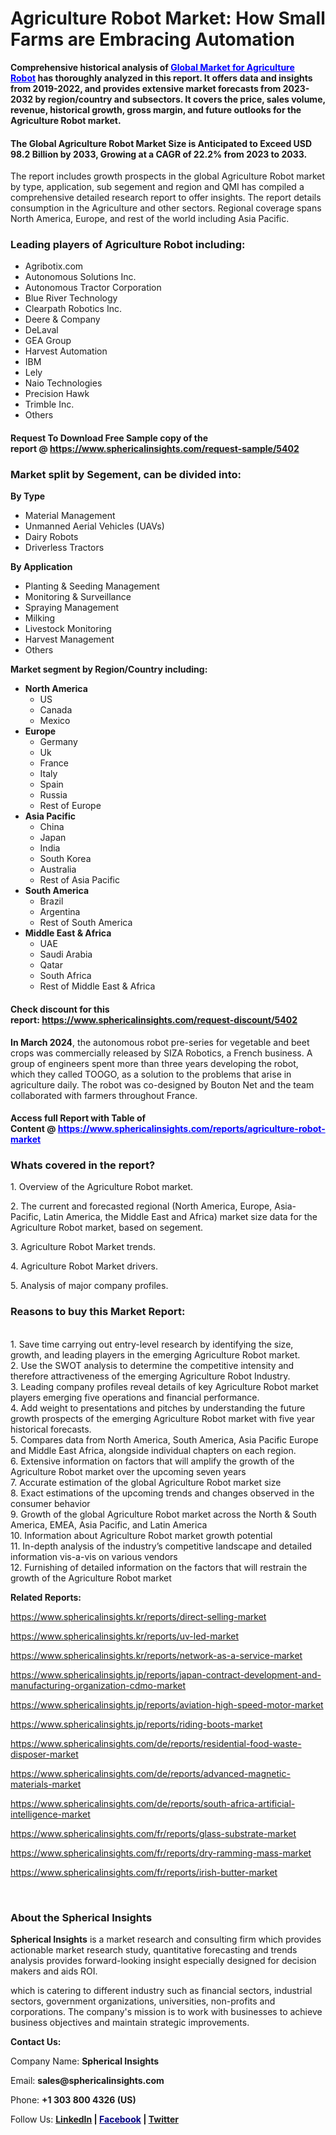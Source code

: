 <div class="content-title">
<h1>Agriculture Robot Market: How Small Farms are Embracing Automation</h1>
<div class="content-body__detail">
<section id="section_0" class="entry fr-view">
<p><strong>Comprehensive historical analysis of&nbsp;<span style="color: #0000ff;"><a style="color: #0000ff;" href="https://www.sphericalinsights.com/reports/agriculture-robot-market" target="_blank" rel="noopener">Global Market for Agriculture Robot</a></span>&nbsp;has thoroughly analyzed in this report. It offers data and insights from 2019-2022, and provides extensive market forecasts from 2023-2032 by region/country and subsectors. It covers the price, sales volume, revenue, historical growth, gross margin, and future outlooks for the Agriculture Robot market.</strong></p>
<h4><strong>The Global Agriculture Robot Market Size is Anticipated to Exceed USD 98.2 Billion by 2033, Growing at a CAGR of 22.2% from 2023 to 2033.</strong></h4>
<p>The report includes growth prospects in the global Agriculture Robot market by type, application, sub segement and region and QMI has compiled a comprehensive detailed research report to offer insights. The report details consumption in the Agriculture and other sectors. Regional coverage spans North America, Europe, and rest of the world including Asia Pacific.</p>
<h3><strong>Leading players of Agriculture Robot including:</strong></h3>
<ul>
<li>Agribotix.com</li>
<li>Autonomous Solutions Inc.</li>
<li>Autonomous Tractor Corporation</li>
<li>Blue River Technology</li>
<li>Clearpath Robotics Inc.</li>
<li>Deere &amp; Company</li>
<li>DeLaval</li>
<li>GEA Group</li>
<li>Harvest Automation</li>
<li>IBM</li>
<li>Lely</li>
<li>Naio Technologies</li>
<li>Precision Hawk</li>
<li>Trimble Inc.</li>
<li>Others</li>
</ul>
<h4>Request To Download Free Sample copy of the report&nbsp;@&nbsp;<a href="https://www.sphericalinsights.com/request-sample/5402" target="_blank" rel="noopener">https://www.sphericalinsights.com/request-sample/5402</a></h4>
<h3><strong>Market split by Segement, can be divided into:</strong></h3>
<p><strong>By Type</strong></p>
<ul>
<li>Material Management</li>
<li>Unmanned Aerial Vehicles (UAVs)</li>
<li>Dairy Robots</li>
<li>Driverless Tractors</li>
</ul>
<p><strong>By Application</strong></p>
<ul>
<li>Planting &amp; Seeding Management</li>
<li>Monitoring &amp; Surveillance</li>
<li>Spraying Management</li>
<li>Milking</li>
<li>Livestock Monitoring</li>
<li>Harvest Management</li>
<li>Others</li>
</ul>
<p><strong>Market segment by Region/Country including:</strong></p>
<ul>
<li><strong>North America</strong>
<ul>
<li>US</li>
<li>Canada</li>
<li>Mexico</li>
</ul>
</li>
<li><strong>Europe</strong>
<ul>
<li>Germany</li>
<li>Uk</li>
<li>France</li>
<li>Italy</li>
<li>Spain</li>
<li>Russia</li>
<li>Rest of Europe</li>
</ul>
</li>
<li><strong>Asia Pacific</strong>
<ul>
<li>China</li>
<li>Japan</li>
<li>India</li>
<li>South Korea</li>
<li>Australia</li>
<li>Rest of Asia Pacific</li>
</ul>
</li>
<li><strong>South America</strong>
<ul>
<li>Brazil</li>
<li>Argentina</li>
<li>Rest of South America</li>
</ul>
</li>
<li><strong>Middle East &amp; Africa</strong>
<ul>
<li>UAE</li>
<li>Saudi Arabia</li>
<li>Qatar</li>
<li>South Africa</li>
<li>Rest of Middle East &amp; Africa</li>
</ul>
</li>
</ul>
<h4>Check discount for this report:&nbsp;<a href="https://www.sphericalinsights.com/request-discount/5402" target="_blank" rel="noopener">https://www.sphericalinsights.com/request-discount/5402</a></h4>
<p><strong>In March 2024</strong>, the autonomous robot pre-series for vegetable and beet crops was commercially released by SIZA Robotics, a French business. A group of engineers spent more than three years developing the robot, which they called TOOGO, as a solution to the problems that arise in agriculture daily. The robot was co-designed by Bouton Net and the team collaborated with farmers throughout France.</p>
<h4>Access full Report with Table of Content&nbsp;@&nbsp;<span style="color: #0000ff;"><a style="color: #0000ff;" href="https://www.sphericalinsights.com/reports/agriculture-robot-market" target="_blank" rel="noopener">https://www.sphericalinsights.com/reports/agriculture-robot-market</a></span></h4>
<h3><strong>Whats covered in the report?</strong></h3>
<p>1. Overview of the Agriculture Robot market.</p>
<p>2. The current and forecasted regional (North America, Europe, Asia-Pacific, Latin America, the Middle East and Africa) market size data for the Agriculture Robot market, based on segement.</p>
<p>3. Agriculture Robot Market trends.</p>
<p>4. Agriculture Robot Market drivers.</p>
<p>5. Analysis of major company profiles.</p>
<h3><strong>Reasons to buy this Market Report:</strong></h3>
<p><br />1. Save time carrying out entry-level research by identifying the size, growth, and leading players in the emerging Agriculture Robot market.<br />2. Use the SWOT analysis to determine the competitive intensity and therefore attractiveness of the emerging Agriculture Robot Industry.<br />3. Leading company profiles reveal details of key Agriculture Robot market players emerging five operations and financial performance.<br />4. Add weight to presentations and pitches by understanding the future growth prospects of the emerging Agriculture Robot market with five year historical forecasts.<br />5. Compares data from North America, South America, Asia Pacific Europe and Middle East Africa, alongside individual chapters on each region.<br />6. Extensive information on factors that will amplify the growth of the Agriculture Robot market over the upcoming seven years<br />7. Accurate estimation of the global Agriculture Robot market size<br />8. Exact estimations of the upcoming trends and changes observed in the consumer behavior<br />9. Growth of the global Agriculture Robot market across the North &amp; South America, EMEA, Asia Pacific, and Latin America<br />10. Information about Agriculture Robot market growth potential<br />11. In-depth analysis of the industry&rsquo;s competitive landscape and detailed information vis-a-vis on various vendors<br />12. Furnishing of detailed information on the factors that will restrain the growth of the Agriculture Robot market</p>
<p><strong>Related Reports:</strong></p>
<p><a href="https://www.sphericalinsights.kr/reports/direct-selling-market">https://www.sphericalinsights.kr/reports/direct-selling-market</a></p>
<p><a href="https://www.sphericalinsights.kr/reports/uv-led-market">https://www.sphericalinsights.kr/reports/uv-led-market</a></p>
<p><a href="https://www.sphericalinsights.kr/reports/network-as-a-service-market">https://www.sphericalinsights.kr/reports/network-as-a-service-market</a></p>
<p><a href="https://www.sphericalinsights.jp/reports/japan-contract-development-and-manufacturing-organization-cdmo-market">https://www.sphericalinsights.jp/reports/japan-contract-development-and-manufacturing-organization-cdmo-market</a></p>
<p><a href="https://www.sphericalinsights.jp/reports/aviation-high-speed-motor-market">https://www.sphericalinsights.jp/reports/aviation-high-speed-motor-market</a></p>
<p><a href="https://www.sphericalinsights.jp/reports/riding-boots-market">https://www.sphericalinsights.jp/reports/riding-boots-market</a></p>
<p><a href="https://www.sphericalinsights.com/de/reports/residential-food-waste-disposer-market">https://www.sphericalinsights.com/de/reports/residential-food-waste-disposer-market</a></p>
<p><a href="https://www.sphericalinsights.com/de/reports/advanced-magnetic-materials-market">https://www.sphericalinsights.com/de/reports/advanced-magnetic-materials-market</a></p>
<p><a href="https://www.sphericalinsights.com/de/reports/south-africa-artificial-intelligence-market">https://www.sphericalinsights.com/de/reports/south-africa-artificial-intelligence-market</a></p>
<p><a href="https://www.sphericalinsights.com/fr/reports/glass-substrate-market">https://www.sphericalinsights.com/fr/reports/glass-substrate-market</a></p>
<p><a href="https://www.sphericalinsights.com/fr/reports/dry-ramming-mass-market">https://www.sphericalinsights.com/fr/reports/dry-ramming-mass-market</a></p>
<p><a href="https://www.sphericalinsights.com/fr/reports/irish-butter-market">https://www.sphericalinsights.com/fr/reports/irish-butter-market</a></p>
<p>&nbsp;</p>
<h3><strong>About the Spherical Insights</strong></h3>
<p><strong>Spherical Insights</strong>&nbsp;is a market research and consulting firm which provides actionable market research study, quantitative forecasting and trends analysis provides forward-looking insight especially designed for decision makers and aids ROI.</p>
<p>which is catering to different industry such as financial sectors, industrial sectors, government organizations, universities, non-profits and corporations. The company's mission is to work with businesses to achieve business objectives and maintain strategic improvements.</p>
<p><strong>Contact Us:</strong></p>
<p>Company Name:&nbsp;<strong>Spherical Insights</strong></p>
<p>Email:&nbsp;<strong>sales@sphericalinsights.com</strong></p>
<p>Phone:&nbsp;<strong>+1 303 800 4326 (US)</strong></p>
<p>Follow Us:&nbsp;<strong><a href="https://www.linkedin.com/company/spherical-insight/"><u>LinkedIn</u></a>&nbsp;|&nbsp;<span style="color: #000080;"><a style="color: #000080;" href="https://www.facebook.com/sphericalinsights22"><u>Facebook</u></a>&nbsp;</span>|&nbsp;<a href="https://twitter.com/SInsights_US"><u>Twitter</u></a></strong></p>
<div class="clear">&nbsp;</div>
</section>
</div>
</div>
